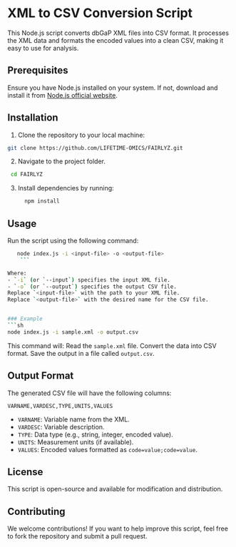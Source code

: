 # XML to CSV Conversion Script

This Node.js script converts dbGaP XML files into CSV format. It processes the XML data and formats the encoded values into a clean CSV, making it easy to use for analysis.

## Prerequisites

Ensure you have Node.js installed on your system. If not, download and install it from [Node.js official website](https://nodejs.org/).

## Installation

1. Clone the repository to your local machine:   
```sh   
git clone https://github.com/LIFETIME-OMICS/FAIRLYZ.git  
 ```
2. Navigate to the project folder.
 ```bash
  cd FAIRLYZ 
  ```
3. Install dependencies by running:
    ```bash
      npm install
   ```


## Usage

Run the script using the following command:
 ```bash
    node index.js -i <input-file> -o <output-file>
     ```

Where:
- `-i` (or `--input`) specifies the input XML file.
- `-o` (or `--output`) specifies the output CSV file.
Replace `<input-file>` with the path to your XML file.
Replace `<output-file>` with the desired name for the CSV file.


### Example
```sh
node index.js -i sample.xml -o output.csv
```
This command will:
Read the `sample.xml` file.
Convert the data into CSV format.
Save the output in a file called `output.csv`.


## Output Format
The generated CSV file will have the following columns:
```
VARNAME,VARDESC,TYPE,UNITS,VALUES
```
- `VARNAME`: Variable name from the XML.
- `VARDESC`: Variable description.
- `TYPE`: Data type (e.g., string, integer, encoded value).
- `UNITS`: Measurement units (if available).
- `VALUES`: Encoded values formatted as `code=value;code=value`.

## License
This script is open-source and available for modification and distribution.

## Contributing
We welcome contributions! If you want to help improve this script, feel free to fork the repository and submit a pull request.